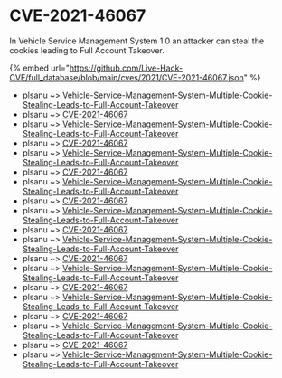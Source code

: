 # CVE-2021-46067

In Vehicle Service Management System 1.0 an attacker can steal the cookies leading to Full Account Takeover.

{% embed url="https://github.com/Live-Hack-CVE/full_database/blob/main/cves/2021/CVE-2021-46067.json" %}


* plsanu ~> [Vehicle-Service-Management-System-Multiple-Cookie-Stealing-Leads-to-Full-Account-Takeover](https://www.alice-snow.ru/2021/database/cve-2021-46067/vehicle-service-management-system-multiple-cookie-stealing-leads-to-full-account-takeover-plsanu)
* plsanu ~> [CVE-2021-46067](https://www.alice-snow.ru/2021/database/cve-2021-46067/cve-2021-46067-plsanu)
* plsanu ~> [Vehicle-Service-Management-System-Multiple-Cookie-Stealing-Leads-to-Full-Account-Takeover](https://www.alice-snow.ru/2021/database/cve-2021-46067/vehicle-service-management-system-multiple-cookie-stealing-leads-to-full-account-takeover-plsanu)
* plsanu ~> [CVE-2021-46067](https://www.alice-snow.ru/2021/database/cve-2021-46067/cve-2021-46067-plsanu)
* plsanu ~> [Vehicle-Service-Management-System-Multiple-Cookie-Stealing-Leads-to-Full-Account-Takeover](https://www.alice-snow.ru/2021/database/cve-2021-46067/vehicle-service-management-system-multiple-cookie-stealing-leads-to-full-account-takeover-plsanu)
* plsanu ~> [CVE-2021-46067](https://www.alice-snow.ru/2021/database/cve-2021-46067/cve-2021-46067-plsanu)
* plsanu ~> [Vehicle-Service-Management-System-Multiple-Cookie-Stealing-Leads-to-Full-Account-Takeover](https://www.alice-snow.ru/2021/database/cve-2021-46067/vehicle-service-management-system-multiple-cookie-stealing-leads-to-full-account-takeover-plsanu)
* plsanu ~> [CVE-2021-46067](https://www.alice-snow.ru/2021/database/cve-2021-46067/cve-2021-46067-plsanu)
* plsanu ~> [Vehicle-Service-Management-System-Multiple-Cookie-Stealing-Leads-to-Full-Account-Takeover](https://www.alice-snow.ru/2021/database/cve-2021-46067/vehicle-service-management-system-multiple-cookie-stealing-leads-to-full-account-takeover-plsanu)
* plsanu ~> [CVE-2021-46067](https://www.alice-snow.ru/2021/database/cve-2021-46067/cve-2021-46067-plsanu)
* plsanu ~> [Vehicle-Service-Management-System-Multiple-Cookie-Stealing-Leads-to-Full-Account-Takeover](https://www.alice-snow.ru/2021/database/cve-2021-46067/vehicle-service-management-system-multiple-cookie-stealing-leads-to-full-account-takeover-plsanu)
* plsanu ~> [CVE-2021-46067](https://www.alice-snow.ru/2021/database/cve-2021-46067/cve-2021-46067-plsanu)
* plsanu ~> [Vehicle-Service-Management-System-Multiple-Cookie-Stealing-Leads-to-Full-Account-Takeover](https://www.alice-snow.ru/2021/database/cve-2021-46067/vehicle-service-management-system-multiple-cookie-stealing-leads-to-full-account-takeover-plsanu)
* plsanu ~> [CVE-2021-46067](https://www.alice-snow.ru/2021/database/cve-2021-46067/cve-2021-46067-plsanu)
* plsanu ~> [Vehicle-Service-Management-System-Multiple-Cookie-Stealing-Leads-to-Full-Account-Takeover](https://www.alice-snow.ru/2021/database/cve-2021-46067/vehicle-service-management-system-multiple-cookie-stealing-leads-to-full-account-takeover-plsanu)
* plsanu ~> [CVE-2021-46067](https://www.alice-snow.ru/2021/database/cve-2021-46067/cve-2021-46067-plsanu)
* plsanu ~> [Vehicle-Service-Management-System-Multiple-Cookie-Stealing-Leads-to-Full-Account-Takeover](https://www.alice-snow.ru/2021/database/cve-2021-46067/vehicle-service-management-system-multiple-cookie-stealing-leads-to-full-account-takeover-plsanu)
* plsanu ~> [CVE-2021-46067](https://www.alice-snow.ru/2021/database/cve-2021-46067/cve-2021-46067-plsanu)
* plsanu ~> [Vehicle-Service-Management-System-Multiple-Cookie-Stealing-Leads-to-Full-Account-Takeover](https://www.alice-snow.ru/2021/database/cve-2021-46067/vehicle-service-management-system-multiple-cookie-stealing-leads-to-full-account-takeover-plsanu)